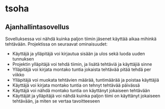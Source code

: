 # tsoha

## Ajanhallintasovellus

Sovelluksessa voi nähdä kuinka paljon tiimin jäsenet käyttää aikaa mihinkä tehtävään. 
Projektissa on seuraavat ominaisuudet:
- Käyttäjä ja ylläpitäjä voi kirjautua sisään ja ulos sekä luoda uuden tunnuksen
- Projektin ylläpitäjä voi tehdä tiimin, ja lisätä tehtäviä ja käyttäjiä sinne
- Ylläpitäjä voi kirjata montako tuntia jokaista tehtävää pitää tehdä per viikko
- Ylläpitäjä voi muokata tehtävien määrää, tuntimäärää ja poistaa käyttäjiä
- Käyttäjä voi kirjata montako tuntia on tehnyt tehtävää päivässä
- Käyttäjä voi nähdä montako tuntia on käyttänyt jokaiseen tehtävään
- Käyttäjät ja ylläpitäjä voi nähdä kuinka paljon tiimi on käyttänyt jokaiseen tehtävään, ja miten se vertaa tavoitteeseen
